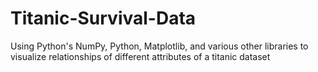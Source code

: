 # Titanic-Survival-Data

Using Python's NumPy, Python, Matplotlib, and various other libraries to visualize relationships of different attributes of a titanic dataset
